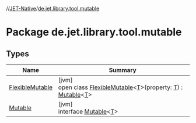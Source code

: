 //[JET-Native](../../index.md)/[de.jet.library.tool.mutable](index.md)

# Package de.jet.library.tool.mutable

## Types

| Name | Summary |
|---|---|
| [FlexibleMutable](-flexible-mutable/index.md) | [jvm]<br>open class [FlexibleMutable](-flexible-mutable/index.md)&lt;[T](-flexible-mutable/index.md)&gt;(property: [T](-flexible-mutable/index.md)) : [Mutable](-mutable/index.md)&lt;[T](-flexible-mutable/index.md)&gt; |
| [Mutable](-mutable/index.md) | [jvm]<br>interface [Mutable](-mutable/index.md)&lt;[T](-mutable/index.md)&gt; |
